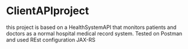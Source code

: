 # ClientAPIproject
this project is based on a HealthSystemAPI that monitors patients and doctors as a normal hospital medical record system. Tested on Postman and used REst configuration JAX-RS
